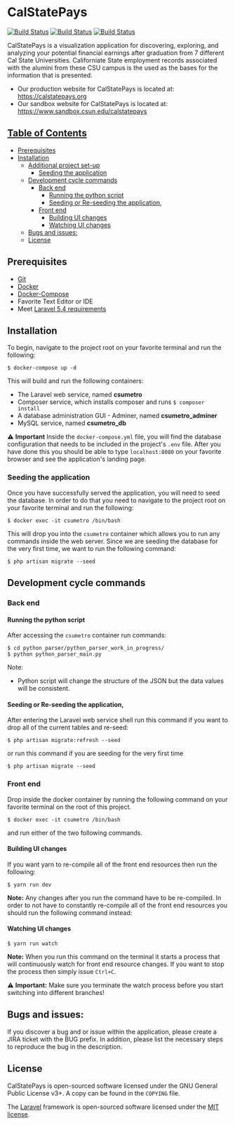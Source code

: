 # CalStatePays

[![Build Status](https://travis-ci.com/csun-metalab/calstatepays.svg?token=e9qZAYzzq9K9MQ8bgdpF&branch=dev)](https://travis-ci.com/csun-metalab/calstatepays) [![Build Status](https://travis-ci.com/csun-metalab/calstatepays.svg?token=e9qZAYzzq9K9MQ8bgdpF&branch=demo)](https://travis-ci.com/csun-metalab/calstatepays) [![Build Status](https://travis-ci.com/csun-metalab/calstatepays.svg?token=e9qZAYzzq9K9MQ8bgdpF&branch=master)](https://travis-ci.com/csun-metalab/calstatepays)

CalStatePays is a visualization application for discovering, exploring, and analyzing your potential financial earnings after graduation from 7 different Cal State Universities.  Californiate State employment records associated with the alumini from these CSU campus is the used as the bases for the information that is presented.

* Our production website for CalStatePays is located at: https://calstatepays.org
* Our sandbox website for CalStatePays is located at: https://www.sandbox.csun.edu/calstatepays


## [Table of Contents](#table-of-contents)
<!-- TOC -->
  - [Prerequisites](#prerequisites)
  - [Installation](#installation)
    - [Additional project set-up](#additional-project-set-up)
        - [Seeding the application](#seeding-the-application)
    - [Development cycle commands](#development-cycle-commands)
        - [Back end](#back-end)
            - [Running the python script](#running-the-python-script)
            - [Seeding or Re-seeding the application,](#seeding-or-re-seeding-the-application)
        - [Front end](#front-end)
            - [Building UI changes](#building-ui-changes)
            - [Watching UI changes](#watching-ui-changes)
    - [Bugs and issues:](#bugs-and-issues)
    - [License](#license)

<!-- /TOC -->

## Prerequisites

- [Git](https://git-scm.com/downloads)
- [Docker](https://docs.docker.com/install/)
- [Docker-Compose](https://docs.docker.com/compose/install/)
- Favorite Text Editor or IDE
- Meet [Laravel 5.4 requirements](https://laravel.com/docs/5.4)

## Installation

 To begin, navigate to the project root on your favorite terminal and run the following:

```
$ docker-compose up -d
```

This will build and run the following containers:

- The Laravel web service, named **csumetro**
- Composer service, which installs composer and runs `$ composer install`
- A database administration GUI - Adminer, named **csumetro_adminer**
- MySQL service, named **csumetro_db**

⚠️ **Important** Inside the `docker-compose.yml` file, you will find the database configuration that needs to be included in the project's `.env` file. After you have done this you should be able to type `localhost:8080` on your favorite browser and see the application's landing page.

### Seeding the application

Once you have successfully served the application, you will need to seed the database. In order to do that you need to navigate to the project root on your favorite terminal and run the following:

```
$ docker exec -it csumetro /bin/bash 
```

This will drop you into the `csumetro` container which allows you to run any commands inside the web server. Since we are seeding the database for the very first time, we want to run the following command:

```
$ php artisan migrate --seed
```

## Development cycle commands

### Back end

#### Running the python script
After accessing the `csumetro` container run commands:

```
$ cd python_parser/python_parser_work_in_progress/
$ python python_parser_main.py
```

Note:
- Python script will change the structure of the JSON but the data values will be consistent.  


#### Seeding or Re-seeding the application,

After entering the Laravel web service shell run this command if you want to drop all of the current tables and re-seed:

```
$ php artisan migrate:refresh --seed
```

or run this command if you are seeding for the very first time

```
$ php artisan migrate --seed
```

### Front end

Drop inside the docker container by running the following command on your favorite terminal on the root of this project.

```
$ docker exec -it csumetro /bin/bash 
```
and run either of the two following commands.

#### Building UI changes

If you want yarn to re-compile all of the front end resources then run the following:

```
$ yarn run dev
```

**Note:** Any changes after you run the command have to be re-compiled. In order to not have to constantly re-compile all of the front end resources you should run the following command instead:

#### Watching UI changes

```
$ yarn run watch
```

**Note:** When you run this command on the terminal it starts a process that will continuously watch for front end resource changes. If you want to stop the process then simply issue `Ctrl+C`.

⚠️ **Important:** Make sure you terminate the watch process before you start switching into different branches!

## Bugs and issues:

If you discover a bug and or issue within the application, please create a JIRA ticket with the BUG prefix. In addition, please list the necessary steps to reproduce the bug in the description.

## License
CalStatePays is open-sourced software licensed under the GNU General Public License v3+. A copy can be found in the `COPYING` file.

The [Laravel](https://laravel.com/) framework is open-sourced software licensed under the [MIT license](http://opensource.org/licenses/MIT).
